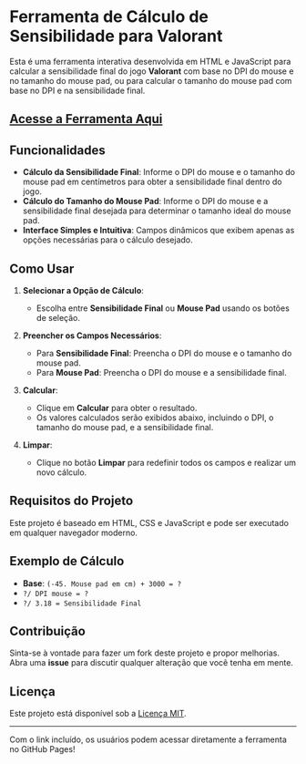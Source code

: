 # Ferramenta de Cálculo de Sensibilidade para Valorant

Esta é uma ferramenta interativa desenvolvida em HTML e JavaScript para calcular a sensibilidade final do jogo **Valorant** com base no DPI do mouse e no tamanho do mouse pad, ou para calcular o tamanho do mouse pad com base no DPI e na sensibilidade final.

## [Acesse a Ferramenta Aqui](https://amarillou.github.io/calculo-sensibilidade/)

## Funcionalidades

- **Cálculo da Sensibilidade Final**: Informe o DPI do mouse e o tamanho do mouse pad em centímetros para obter a sensibilidade final dentro do jogo.
- **Cálculo do Tamanho do Mouse Pad**: Informe o DPI do mouse e a sensibilidade final desejada para determinar o tamanho ideal do mouse pad.
- **Interface Simples e Intuitiva**: Campos dinâmicos que exibem apenas as opções necessárias para o cálculo desejado.

## Como Usar

1. **Selecionar a Opção de Cálculo**:
   - Escolha entre **Sensibilidade Final** ou **Mouse Pad** usando os botões de seleção.
   
2. **Preencher os Campos Necessários**:
   - Para **Sensibilidade Final**: Preencha o DPI do mouse e o tamanho do mouse pad.
   - Para **Mouse Pad**: Preencha o DPI do mouse e a sensibilidade final.
   
3. **Calcular**:
   - Clique em **Calcular** para obter o resultado.
   - Os valores calculados serão exibidos abaixo, incluindo o DPI, o tamanho do mouse pad, e a sensibilidade final.

4. **Limpar**:
   - Clique no botão **Limpar** para redefinir todos os campos e realizar um novo cálculo.

## Requisitos do Projeto

Este projeto é baseado em HTML, CSS e JavaScript e pode ser executado em qualquer navegador moderno.

## Exemplo de Cálculo

- **Base**: `(-45. Mouse pad em cm) + 3000 = ?`
- `?/ DPI mouse = ?`
- `?/ 3.18 = Sensibilidade Final`

## Contribuição

Sinta-se à vontade para fazer um fork deste projeto e propor melhorias. Abra uma **issue** para discutir qualquer alteração que você tenha em mente.

## Licença

Este projeto está disponível sob a [Licença MIT](LICENSE).

---

Com o link incluído, os usuários podem acessar diretamente a ferramenta no GitHub Pages!
